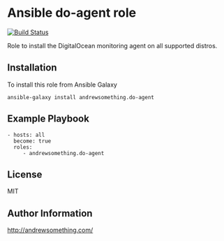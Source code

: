 Ansible do-agent role
=========
[![Build Status](https://travis-ci.org/andrewsomething/ansible-role-do-agent.svg?branch=master)](https://travis-ci.org/andrewsomething/ansible-role-do-agent)

Role to install the DigitalOcean monitoring agent on all supported distros.

Installation
------------

To install this role from Ansible Galaxy

    ansible-galaxy install andrewsomething.do-agent

Example Playbook
----------------

    - hosts: all
      become: true
      roles:
         - andrewsomething.do-agent

License
-------

MIT

Author Information
------------------

http://andrewsomething.com/